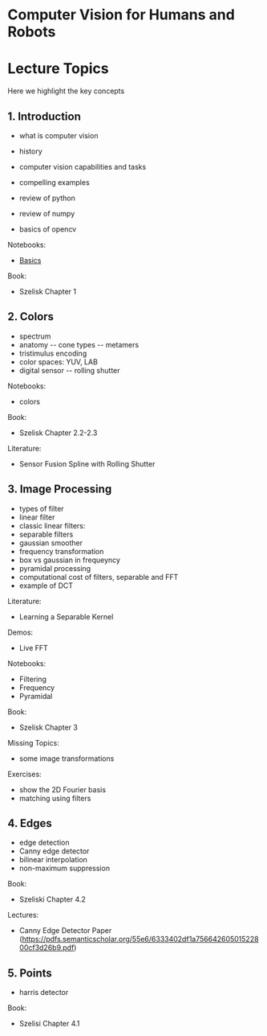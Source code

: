 
# Computer Vision for Humans and Robots

# Lecture Topics

Here we highlight the key concepts

## 1. Introduction

- what is computer vision
- history
- computer vision capabilities and tasks
- compelling examples

- review of python
- review of numpy
- basics of opencv

Notebooks:
- [Basics](Basics.ipynb)

Book:
- Szelisk Chapter 1

## 2. Colors

- spectrum
- anatomy
-- cone types
-- metamers
- tristimulus encoding
- color spaces: YUV, LAB
- digital sensor
-- rolling shutter

Notebooks:
- colors

Book:
- Szelisk Chapter 2.2-2.3

Literature:
- Sensor Fusion Spline with Rolling Shutter

## 3. Image Processing

- types of filter
- linear filter
- classic linear filters: 
- separable filters
- gaussian smoother
- frequency transformation
- box vs gaussian in frequeyncy
- pyramidal processing
- computational cost of filters, separable and FFT
- example of DCT

Literature:
- Learning a Separable Kernel

Demos:
- Live FFT

Notebooks:
- Filtering
- Frequency
- Pyramidal

Book:
- Szelisk Chapter 3

Missing Topics:
- some image transformations

Exercises:
- show the 2D Fourier basis
- matching using filters

## 4. Edges

- edge detection
- Canny edge detector
- bilinear interpolation
- non-maximum suppression

Book:
- Szeliski Chapter 4.2

Lectures:
- Canny Edge Detector Paper (https://pdfs.semanticscholar.org/55e6/6333402df1a75664260501522800cf3d26b9.pdf)

## 5. Points

- harris detector

Book:
- Szelisi Chapter 4.1
